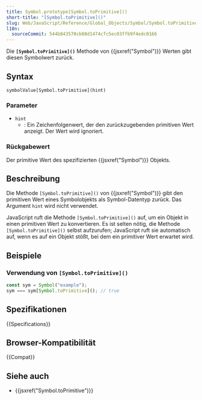 ```yaml
---
title: Symbol.prototype[Symbol.toPrimitive]()
short-title: "[Symbol.toPrimitive]()"
slug: Web/JavaScript/Reference/Global_Objects/Symbol/Symbol.toPrimitive
l10n:
  sourceCommit: 544b843570cb08d1474cfc5ec03ffb9f4edc0166
---
```


Die **`[Symbol.toPrimitive]()`** Methode von {{jsxref("Symbol")}} Werten gibt diesen Symbolwert zurück.

## Syntax

```js-nolint
symbolValue[Symbol.toPrimitive](hint)
```

### Parameter

- `hint`
  - : Ein Zeichenfolgenwert, der den zurückzugebenden primitiven Wert anzeigt. Der Wert wird ignoriert.

### Rückgabewert

Der primitive Wert des spezifizierten {{jsxref("Symbol")}} Objekts.

## Beschreibung

Die Methode `[Symbol.toPrimitive]()` von {{jsxref("Symbol")}} gibt den primitiven Wert eines Symbolobjekts als Symbol-Datentyp zurück. Das Argument `hint` wird nicht verwendet.

JavaScript ruft die Methode `[Symbol.toPrimitive]()` auf, um ein Objekt in einen primitiven Wert zu konvertieren. Es ist selten nötig, die Methode `[Symbol.toPrimitive]()` selbst aufzurufen; JavaScript ruft sie automatisch auf, wenn es auf ein Objekt stößt, bei dem ein primitiver Wert erwartet wird.

## Beispiele

### Verwendung von `[Symbol.toPrimitive]()`

```js
const sym = Symbol("example");
sym === sym[Symbol.toPrimitive](); // true
```

## Spezifikationen

{{Specifications}}

## Browser-Kompatibilität

{{Compat}}

## Siehe auch

- {{jsxref("Symbol.toPrimitive")}}
